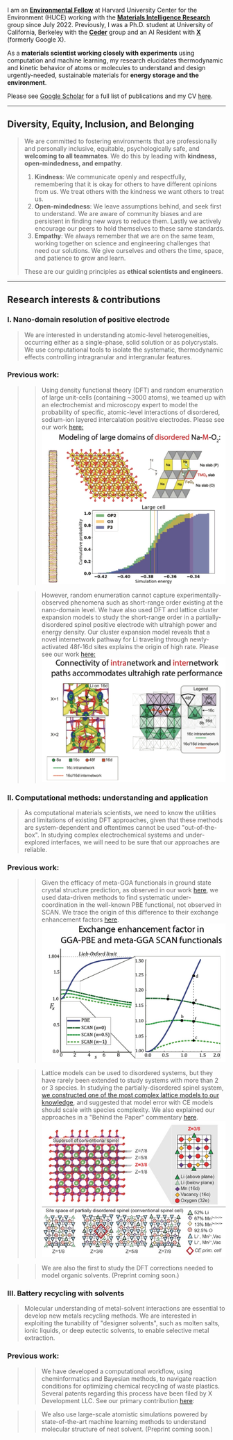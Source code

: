 <!-- Google tag (gtag.js) -->
<script async src="https://www.googletagmanager.com/gtag/js?id=G-6KTXKWMYF3"></script>
<script>
  window.dataLayer = window.dataLayer || [];
  function gtag(){dataLayer.push(arguments);}
  gtag('js', new Date());

  gtag('config', 'G-6KTXKWMYF3');
</script>

I am an **[Environmental Fellow](https://environment.harvard.edu/environmental-fellows-program)** at Harvard University Center for the Environment (HUCE) working with the **[Materials Intelligence Research](https://mir.g.harvard.edu/)** group since July 2022. Previously, I was a Ph.D. student at University of California, Berkeley with the **[Ceder](https://ceder.berkeley.edu)** group and an AI Resident with **[X](https://x.company/)** (formerly Google X). 

As a **materials scientist working closely with experiments** using computation and machine learning, my research elucidates thermodynamic and kinetic behavior of atoms or molecules to understand and design urgently-needed, sustainable materials for **energy storage and the environment**.

Please see [Google Scholar](https://scholar.google.com/citations?user=GUYnP_cAAAAJ&hl=en) for a full list of publications and my CV [here](CV-JHY-public.pdf). 

___

## Diversity, Equity, Inclusion, and Belonging 

> We are committed to fostering environments that are professionally and personally inclusive, equitable, psychologically safe, and **welcoming to all teammates**. We do this by leading with **kindness, open-mindedness, and empathy**.  
> 
> 1. **Kindness**: We communicate openly and respectfully, remembering that it is okay for others to have different opinions from us. We treat others with the kindness we want others to treat us. 
> 2. **Open-mindedness**: We leave assumptions behind, and seek first to understand. We are aware of community biases and are persistent in finding new ways to reduce them. Lastly we actively encourage our peers to hold themselves to these same standards. 
> 3. **Empathy**:  We always remember that we are on the same team, working together on science and engineering challenges that need our solutions. We give ourselves and others the time, space, and patience to grow and learn.
> 
> These are our guiding principles as **ethical scientists and engineers**.
 
___

## Research interests & contributions 
### I. Nano-domain resolution of positive electrode

>We are interested in understanding atomic-level heterogeneities, occurring either as a single-phase, solid solution or as polycrystals. We use computational tools to isolate the systematic,  thermodynamic effects controlling intragranular and intergranular features.

### Previous work:  
>> Using density functional theory (DFT) and random enumeration of large unit-cells (containing ~3000 atoms), we teamed up with an electrochemist and microscopy expert to model the probability of specific, atomic-level interactions of disordered, sodium-ion layered intercalation positive electrodes. Please see our work [here:](https://onlinelibrary.wiley.com/doi/abs/10.1002/aenm.202001151)
![](na-op2.jpg) 

>> However, random enumeration cannot capture experimentally-observed phenomena such as short-range order existing at the nano-domain level. We have also used DFT and lattice cluster expansion models to study the short-range order in a partially-disordered spinel positive electrode with ultrahigh power and energy density. Our cluster expansion model reveals that a novel internetwork pathway for Li traveling through newly-activated 48f-16d sites explains the origin of high rate. Please see our work [here:](https://onlinelibrary.wiley.com/doi/abs/10.1002/aenm.202202955)    
![](pds.jpg)

### II. Computational methods: understanding and application

> As computational materials scientists, we need to know the utilities and limitations of existing DFT approaches, given that these methods are system-dependent and oftentimes cannot be used "out-of-the-box". In studying complex electrochemical systems and under-explored interfaces, we will need to be sure that our approaches are reliable. 

### Previous work:
>> Given the efficacy of meta-GGA functionals in ground state crystal structure prediction, as observed in our work [here](https://www.nature.com/articles/s41524%E2%80%90018%E2%80%900065%E2%80%90z), we used data-driven methods to find systematic under-coordination in the well-known PBE functional, not observed in SCAN. We trace the origin of this difference to their exchange enhancement factors [here](https://journals.aps.org/prb/abstract/10.1103/PhysRevB.100.035132).
![](scan.jpg)

>> Lattice models can be used to disordered systems, but they have rarely been extended to study systems with more than 2 or 3 species. In studying the partially-disordered spinel system, [we constructed one of the most complex lattice models to our knowledge](https://www.nature.com/articles/s41524-022-00818-3), and suggested that model error with CE models should scale with species complexity. We also explained our approaches in a "Behind the Paper" commentary [here](https://materialscommunity.springernature.com/posts/structured-sparsity-for-building-predictive-models-in-chemically-complex-systems).
> ![](npj-pds.jpg)

>> We are also the first to study the DFT corrections needed to model organic solvents. (Preprint coming soon.)

### III. Battery recycling with solvents
> Molecular understanding of metal-solvent interactions are essential to develop new metals recycling methods. We are interested in exploiting the tunability of "designer solvents", such as molten salts, ionic liquids, or deep eutectic solvents, to enable selective metal extraction. 

### Previous work:
>> We have developed a computational workflow, using cheminformatics and Bayesian methods, to navigate reaction conditions for optimizing chemical recycling of waste plastics. Several patents regarding this process have been filed by X Development LLC. See our primary contribution [here](https://patents.google.com/patent/US20230170056A1/en): 

>> We also use large-scale atomistic simulations powered by state-of-the-art machine learning methods to understand molecular structure of neat solvent. (Preprint coming soon.)